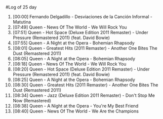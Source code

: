 #Log of 25 day

1. [00:00] Fernando Delgadillo - Desviaciones de la Canción Informal - Matutina
1. [07:49] Queen - News Of The World - We Will Rock You
1. [07:51] Queen - Hot Space (Deluxe Edition 2011 Remaster) - Under Pressure (Remastered 2011) (feat. David Bowie)
1. [07:55] Queen - A Night at the Opera - Bohemian Rhapsody
1. [08:01] Queen - Greatest Hits (2011 Remaster) - Another One Bites The Dust (Remastered 2011)
1. [08:05] Queen - A Night at the Opera - Bohemian Rhapsody
1. [08:18] Queen - News Of The World - We Will Rock You
1. [08:20] Queen - Hot Space (Deluxe Edition 2011 Remaster) - Under Pressure (Remastered 2011) (feat. David Bowie)
1. [08:25] Queen - A Night at the Opera - Bohemian Rhapsody
1. [08:30] Queen - Greatest Hits (2011 Remaster) - Another One Bites The Dust (Remastered 2011)
1. [08:34] Queen - Jazz (Deluxe Edition 2011 Remaster) - Don't Stop Me Now (Remastered)
1. [08:38] Queen - A Night at the Opera - You're My Best Friend
1. [08:40] Queen - News Of The World - We Are the Champions
